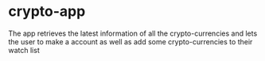 # crypto-app
The app retrieves the latest information of all the crypto-currencies and lets the user to make a account as well as add some crypto-currencies to their watch list
